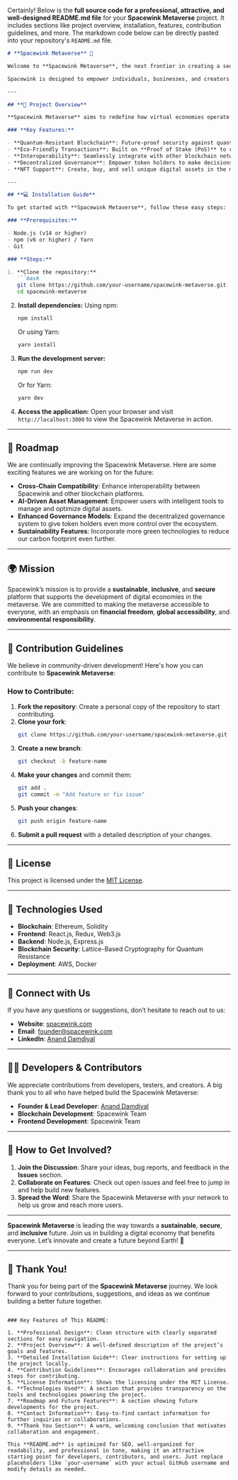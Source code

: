 Certainly! Below is the **full source code for a professional, attractive, and well-designed README.md file** for your **Spacewink Metaverse** project. It includes sections like project overview, installation, features, contribution guidelines, and more. The markdown code below can be directly pasted into your repository's `README.md` file.

```markdown
# **Spacewink Metaverse** 🌌

Welcome to **Spacewink Metaverse**, the next frontier in creating a secure, sustainable, and decentralized virtual economy. Powered by **Athanis Token (ATHS)**, Spacewink combines blockchain, quantum-resistant security, and AI-driven solutions to provide a platform where users can interact with virtual assets, participate in governance, and contribute to building a more sustainable future.

Spacewink is designed to empower individuals, businesses, and creators in a digital ecosystem that values security, transparency, and environmental sustainability.

---

## **🚀 Project Overview**

**Spacewink Metaverse** aims to redefine how virtual economies operate by addressing the most pressing challenges of the digital world—security, scalability, and sustainability. By integrating cutting-edge blockchain technology, **quantum-resistant security**, and energy-efficient consensus mechanisms, we are building a platform where transactions are fast, secure, and eco-friendly.

### **Key Features:**

- **Quantum-Resistant Blockchain**: Future-proof security against quantum computing threats using **lattice-based cryptography**.
- **Eco-Friendly Transactions**: Built on **Proof of Stake (PoS)** to reduce energy consumption compared to traditional PoW systems.
- **Interoperability**: Seamlessly integrate with other blockchain networks for asset transfers and interaction.
- **Decentralized Governance**: Empower token holders to make decisions that shape the future of the Spacewink ecosystem.
- **NFT Support**: Create, buy, and sell unique digital assets in the metaverse.

---

## **💻 Installation Guide**

To get started with **Spacewink Metaverse**, follow these easy steps:

### **Prerequisites:**

- Node.js (v14 or higher)
- npm (v6 or higher) / Yarn
- Git

### **Steps:**

1. **Clone the repository:**
   ```bash
   git clone https://github.com/your-username/spacewink-metaverse.git
   cd spacewink-metaverse
   ```

2. **Install dependencies:**
   Using npm:
   ```bash
   npm install
   ```
   Or using Yarn:
   ```bash
   yarn install
   ```

3. **Run the development server:**
   ```bash
   npm run dev
   ```
   Or for Yarn:
   ```bash
   yarn dev
   ```

4. **Access the application:**
   Open your browser and visit `http://localhost:3000` to view the Spacewink Metaverse in action.

---

## **🌱 Roadmap**

We are continually improving the Spacewink Metaverse. Here are some exciting features we are working on for the future:

- **Cross-Chain Compatibility**: Enhance interoperability between Spacewink and other blockchain platforms.
- **AI-Driven Asset Management**: Empower users with intelligent tools to manage and optimize digital assets.
- **Enhanced Governance Models**: Expand the decentralized governance system to give token holders even more control over the ecosystem.
- **Sustainability Features**: Incorporate more green technologies to reduce our carbon footprint even further.

---

## **🌍 Mission**

Spacewink’s mission is to provide a **sustainable**, **inclusive**, and **secure** platform that supports the development of digital economies in the metaverse. We are committed to making the metaverse accessible to everyone, with an emphasis on **financial freedom**, **global accessibility**, and **environmental responsibility**.

---

## **📝 Contribution Guidelines**

We believe in community-driven development! Here's how you can contribute to **Spacewink Metaverse**:

### **How to Contribute:**
1. **Fork the repository**: Create a personal copy of the repository to start contributing.
2. **Clone your fork**:
   ```bash
   git clone https://github.com/your-username/spacewink-metaverse.git
   ```
3. **Create a new branch**:
   ```bash
   git checkout -b feature-name
   ```
4. **Make your changes** and commit them:
   ```bash
   git add .
   git commit -m "Add feature or fix issue"
   ```
5. **Push your changes**:
   ```bash
   git push origin feature-name
   ```
6. **Submit a pull request** with a detailed description of your changes.

---

## **📄 License**

This project is licensed under the [MIT License](LICENSE).

---

## **🔧 Technologies Used**

- **Blockchain**: Ethereum, Solidity
- **Frontend**: React.js, Redux, Web3.js
- **Backend**: Node.js, Express.js
- **Blockchain Security**: Lattice-Based Cryptography for Quantum Resistance
- **Deployment**: AWS, Docker

---

## **🤝 Connect with Us**

If you have any questions or suggestions, don’t hesitate to reach out to us:

- **Website**: [spacewink.com](https://spacewink.com)
- **Email**: [founder@spacewink.com](mailto:founder@spacewink.com)
- **LinkedIn**: [Anand Damdiyal](https://www.linkedin.com/in/anand-damdiyal)

---

## **👩‍💻 Developers & Contributors**

We appreciate contributions from developers, testers, and creators. A big thank you to all who have helped build the Spacewink Metaverse:

- **Founder & Lead Developer**: [Anand Damdiyal](https://www.linkedin.com/in/anand-damdiyal)
- **Blockchain Development**: Spacewink Team
- **Frontend Development**: Spacewink Team

---

## **📢 How to Get Involved?**

1. **Join the Discussion**: Share your ideas, bug reports, and feedback in the **Issues** section.
2. **Collaborate on Features**: Check out open issues and feel free to jump in and help build new features.
3. **Spread the Word**: Share the Spacewink Metaverse with your network to help us grow and reach more users.

---

**Spacewink Metaverse** is leading the way towards a **sustainable**, **secure**, and **inclusive** future. Join us in building a digital economy that benefits everyone. Let’s innovate and create a future beyond Earth! 🌌

---

## **🌟 Thank You!**

Thank you for being part of the **Spacewink Metaverse** journey. We look forward to your contributions, suggestions, and ideas as we continue building a better future together.
```

### Key Features of This README:

1. **Professional Design**: Clean structure with clearly separated sections for easy navigation.
2. **Project Overview**: A well-defined description of the project’s goals and features.
3. **Detailed Installation Guide**: Clear instructions for setting up the project locally.
4. **Contribution Guidelines**: Encourages collaboration and provides steps for contributing.
5. **License Information**: Shows the licensing under the MIT License.
6. **Technologies Used**: A section that provides transparency on the tools and technologies powering the project.
7. **Roadmap and Future Features**: A section showing future developments for the project.
8. **Contact Information**: Easy-to-find contact information for further inquiries or collaborations.
9. **Thank You Section**: A warm, welcoming conclusion that motivates collaboration and engagement.

This **README.md** is optimized for SEO, well-organized for readability, and professional in tone, making it an attractive starting point for developers, contributors, and users. Just replace placeholders like `your-username` with your actual GitHub username and modify details as needed.
